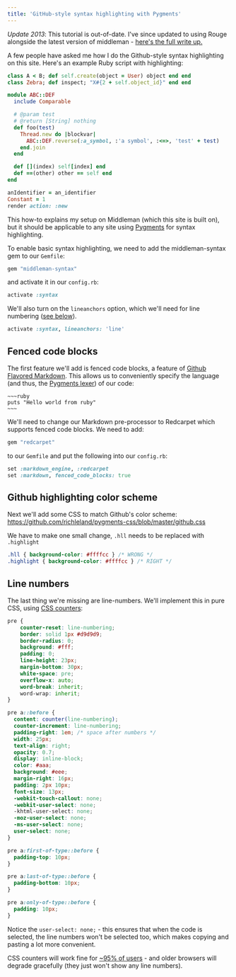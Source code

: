 ```yaml
---
title: 'GitHub-style syntax highlighting with Pygments'
---
```


<div class='alert'><p><em>Update 2013</em>: This tutorial is out-of-date. I've since updated to using Rouge alongside the latest version of middleman - <a href='/blog/better-syntax-highlighting-with-rouge/'>here's the full write up.</a></p></div>

A few people have asked me how I do the Github-style syntax highlighting on this site. Here's an example Ruby script with highlighting:

~~~ruby
class A < B; def self.create(object = User) object end end
class Zebra; def inspect; "X#{2 + self.object_id}" end end

module ABC::DEF
  include Comparable

  # @param test
  # @return [String] nothing
  def foo(test)
    Thread.new do |blockvar|
      ABC::DEF.reverse(:a_symbol, :'a symbol', :<=>, 'test' + test)
    end.join
  end

  def [](index) self[index] end
  def ==(other) other == self end
end

anIdentifier = an_identifier
Constant = 1
render action: :new
~~~
This how-to explains my setup on Middleman (which this site is built on), but it should be applicable to any site using [Pygments](http://pygments.org/) for syntax highlighting.

To enable basic syntax highlighting, we need to add the middleman-syntax gem to our `Gemfile`:

~~~ruby
gem "middleman-syntax"
~~~

and activate it in our `config.rb`:

~~~ruby
activate :syntax
~~~

We'll also turn on the `lineanchors` option, which we'll need for line numbering ([see below](#line-numbers)).

~~~ruby
activate :syntax, lineanchors: 'line'
~~~

Fenced code blocks
------------------

The first feature we'll add is fenced code blocks, a feature of [Github Flavored Markdown](http://github.github.com/github-flavored-markdown/). This allows us to conveniently specify the language (and thus, the [Pygments lexer](http://pygments.org/docs/lexers/)) of our code:

    ~~~ruby
    puts "Hello world from ruby"
    ~~~
    
We'll need to change our Markdown pre-processor to Redcarpet which supports fenced code blocks. We need to add:

~~~ruby
gem "redcarpet"
~~~

to our `Gemfile` and put the following into our `config.rb`:

~~~ruby
set :markdown_engine, :redcarpet
set :markdown, fenced_code_blocks: true
~~~

Github highlighting color scheme
--------------------------------

Next we'll add some CSS to match Github's color scheme: <https://github.com/richleland/pygments-css/blob/master/github.css>

We have to make one small change, `.hll` needs to be replaced with `.highlight`

~~~css
.hll { background-color: #ffffcc } /* WRONG */
.highlight { background-color: #ffffcc } /* RIGHT */
~~~

Line numbers
------------

The last thing we're missing are line-numbers. We'll implement this in pure CSS, using [CSS counters](https://developer.mozilla.org/en-US/docs/CSS/Counters):

~~~css
pre {
    counter-reset: line-numbering;
    border: solid 1px #d9d9d9;
    border-radius: 0;
    background: #fff;
    padding: 0;
    line-height: 23px;
    margin-bottom: 30px;
    white-space: pre;
    overflow-x: auto;
    word-break: inherit;
    word-wrap: inherit;
}

pre a::before {
  content: counter(line-numbering);
  counter-increment: line-numbering;
  padding-right: 1em; /* space after numbers */
  width: 25px;
  text-align: right;
  opacity: 0.7;
  display: inline-block;
  color: #aaa;
  background: #eee;
  margin-right: 16px;
  padding: 2px 10px;
  font-size: 13px;
  -webkit-touch-callout: none;
  -webkit-user-select: none;
  -khtml-user-select: none;
  -moz-user-select: none;
  -ms-user-select: none;
  user-select: none;
}

pre a:first-of-type::before {
  padding-top: 10px;
}

pre a:last-of-type::before {
  padding-bottom: 10px;
}

pre a:only-of-type::before {
  padding: 10px;
}
~~~

Notice the `user-select: none;` - this ensures that when the code is selected, the line numbers won't be selected too, which makes copying and pasting a lot more convenient.

CSS counters will work fine for [~95% of users](http://caniuse.com/css-counters) - and older browsers will degrade gracefully (they just won't show any line numbers).